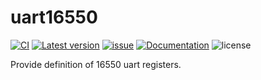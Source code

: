 ﻿# uart16550

[![CI](https://github.com/YdrMaster/uart16550/actions/workflows/workflow.yml/badge.svg?branch=main)](https://github.com/YdrMaster/uart16550/actions)
[![Latest version](https://img.shields.io/crates/v/uart16550.svg)](https://crates.io/crates/uart16550)
[![issue](https://img.shields.io/github/issues/YdrMaster/uart16550)](https://github.com/YdrMaster/uart16550/issues)
[![Documentation](https://docs.rs/uart16550/badge.svg)](https://docs.rs/uart16550)
![license](https://img.shields.io/github/license/YdrMaster/uart16550)

Provide definition of 16550 uart registers.
